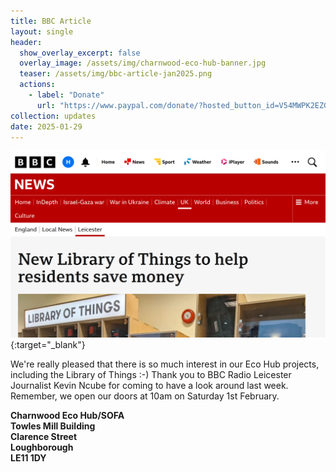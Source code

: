 ```yaml
---
title: BBC Article
layout: single
header:
  show_overlay_excerpt: false
  overlay_image: /assets/img/charnwood-eco-hub-banner.jpg
  teaser: /assets/img/bbc-article-jan2025.png
  actions:
    - label: "Donate"
      url: "https://www.paypal.com/donate/?hosted_button_id=V54MWPK2EZGPY"
collection: updates
date: 2025-01-29
---
```

[![BBC Article](/assets/img/bbc-article-jan2025.png)](https://www.bbc.co.uk/news/articles/cpvmlrn3nexo){:target="_blank"}

We're really pleased that there is so much interest in our Eco Hub projects, including the Library of Things :-) Thank you to BBC Radio Leicester Journalist Kevin Ncube for coming to have a look around last week. Remember, we open our doors at 10am on Saturday 1st February.

**Charnwood Eco Hub/SOFA**<br/>
**Towles Mill Building**<br/>
**Clarence Street**<br/>
**Loughborough**<br/>
**LE11 1DY**

